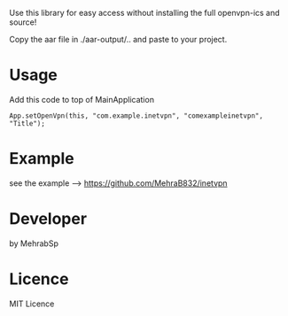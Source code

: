 Use this library for easy access without installing the full openvpn-ics and source!

Copy the aar file in ./aar-output/.. and paste to your project.

# Usage
Add this code to top of MainApplication
```
App.setOpenVpn(this, "com.example.inetvpn", "comexampleinetvpn", "Title");
```
# Example
see the example --> https://github.com/MehraB832/inetvpn

# Developer
by MehrabSp

# Licence
MIT Licence
